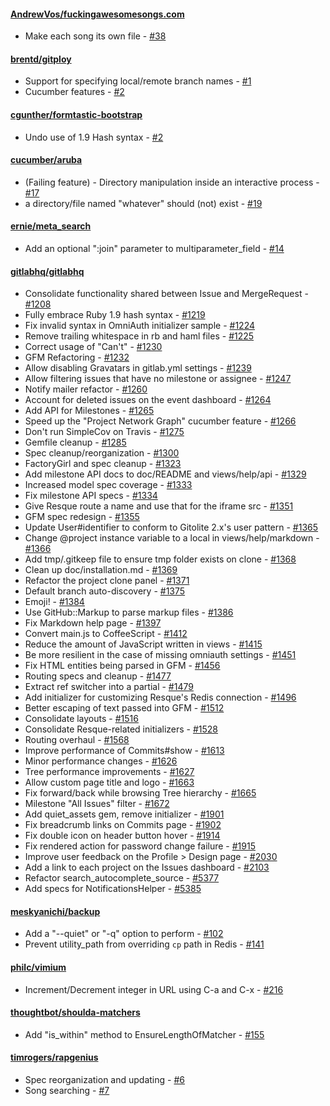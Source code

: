#### [AndrewVos/fuckingawesomesongs.com](https://github.com/AndrewVos/fuckingawesomesongs.com)

* Make each song its own file - [#38](https://github.com/AndrewVos/fuckingawesomesongs.com/pull/38)

#### [brentd/gitploy](https://github.com/brentd/gitploy)

* Support for specifying local/remote branch names - [#1](https://github.com/brentd/gitploy/pull/1)
* Cucumber features - [#2](https://github.com/brentd/gitploy/pull/2)

#### [cgunther/formtastic-bootstrap](https://github.com/cgunther/formtastic-bootstrap)

* Undo use of 1.9 Hash syntax - [#2](https://github.com/cgunther/formtastic-bootstrap/pull/2)

#### [cucumber/aruba](https://github.com/cucumber/aruba)

* (Failing feature) - Directory manipulation inside an interactive process - [#17](https://github.com/cucumber/aruba/pull/17)
* a directory/file named "whatever" should (not) exist - [#19](https://github.com/cucumber/aruba/pull/19)

#### [ernie/meta_search](https://github.com/ernie/meta_search)

* Add an optional ":join" parameter to multiparameter_field - [#14](https://github.com/ernie/meta_search/pull/14)

#### [gitlabhq/gitlabhq](https://github.com/gitlabhq/gitlabhq)

* Consolidate functionality shared between Issue and MergeRequest - [#1208](https://github.com/gitlabhq/gitlabhq/pull/1208)
* Fully embrace Ruby 1.9 hash syntax - [#1219](https://github.com/gitlabhq/gitlabhq/pull/1219)
* Fix invalid syntax in OmniAuth initializer sample - [#1224](https://github.com/gitlabhq/gitlabhq/pull/1224)
* Remove trailing whitespace in rb and haml files - [#1225](https://github.com/gitlabhq/gitlabhq/pull/1225)
* Correct usage of "Can't" - [#1230](https://github.com/gitlabhq/gitlabhq/pull/1230)
* GFM Refactoring - [#1232](https://github.com/gitlabhq/gitlabhq/pull/1232)
* Allow disabling Gravatars in gitlab.yml settings - [#1239](https://github.com/gitlabhq/gitlabhq/pull/1239)
* Allow filtering issues that have no milestone or assignee - [#1247](https://github.com/gitlabhq/gitlabhq/pull/1247)
* Notify mailer refactor - [#1260](https://github.com/gitlabhq/gitlabhq/pull/1260)
* Account for deleted issues on the event dashboard - [#1264](https://github.com/gitlabhq/gitlabhq/pull/1264)
* Add API for Milestones - [#1265](https://github.com/gitlabhq/gitlabhq/pull/1265)
* Speed up the "Project Network Graph" cucumber feature - [#1266](https://github.com/gitlabhq/gitlabhq/pull/1266)
* Don't run SimpleCov on Travis - [#1275](https://github.com/gitlabhq/gitlabhq/pull/1275)
* Gemfile cleanup - [#1285](https://github.com/gitlabhq/gitlabhq/pull/1285)
* Spec cleanup/reorganization - [#1300](https://github.com/gitlabhq/gitlabhq/pull/1300)
* FactoryGirl and spec cleanup - [#1323](https://github.com/gitlabhq/gitlabhq/pull/1323)
* Add milestone API docs to doc/README and views/help/api - [#1329](https://github.com/gitlabhq/gitlabhq/pull/1329)
* Increased model spec coverage - [#1333](https://github.com/gitlabhq/gitlabhq/pull/1333)
* Fix milestone API specs - [#1334](https://github.com/gitlabhq/gitlabhq/pull/1334)
* Give Resque route a name and use that for the iframe src - [#1351](https://github.com/gitlabhq/gitlabhq/pull/1351)
* GFM spec redesign - [#1355](https://github.com/gitlabhq/gitlabhq/pull/1355)
* Update User#identifier to conform to Gitolite 2.x's user pattern - [#1365](https://github.com/gitlabhq/gitlabhq/pull/1365)
* Change @project instance variable to a local in views/help/markdown - [#1366](https://github.com/gitlabhq/gitlabhq/pull/1366)
* Add tmp/.gitkeep file to ensure tmp folder exists on clone - [#1368](https://github.com/gitlabhq/gitlabhq/pull/1368)
* Clean up doc/installation.md - [#1369](https://github.com/gitlabhq/gitlabhq/pull/1369)
* Refactor the project clone panel - [#1371](https://github.com/gitlabhq/gitlabhq/pull/1371)
* Default branch auto-discovery - [#1375](https://github.com/gitlabhq/gitlabhq/pull/1375)
* Emoji! - [#1384](https://github.com/gitlabhq/gitlabhq/pull/1384)
* Use GitHub::Markup to parse markup files - [#1386](https://github.com/gitlabhq/gitlabhq/pull/1386)
* Fix Markdown help page - [#1397](https://github.com/gitlabhq/gitlabhq/pull/1397)
* Convert main.js to CoffeeScript - [#1412](https://github.com/gitlabhq/gitlabhq/pull/1412)
* Reduce the amount of JavaScript written in views - [#1415](https://github.com/gitlabhq/gitlabhq/pull/1415)
* Be more resilient in the case of missing omniauth settings - [#1451](https://github.com/gitlabhq/gitlabhq/pull/1451)
* Fix HTML entities being parsed in GFM - [#1456](https://github.com/gitlabhq/gitlabhq/pull/1456)
* Routing specs and cleanup - [#1477](https://github.com/gitlabhq/gitlabhq/pull/1477)
* Extract ref switcher into a partial - [#1479](https://github.com/gitlabhq/gitlabhq/pull/1479)
* Add initializer for customizing Resque's Redis connection - [#1496](https://github.com/gitlabhq/gitlabhq/pull/1496)
* Better escaping of text passed into GFM - [#1512](https://github.com/gitlabhq/gitlabhq/pull/1512)
* Consolidate layouts - [#1516](https://github.com/gitlabhq/gitlabhq/pull/1516)
* Consolidate Resque-related initializers - [#1528](https://github.com/gitlabhq/gitlabhq/pull/1528)
* Routing overhaul - [#1568](https://github.com/gitlabhq/gitlabhq/pull/1568)
* Improve performance of Commits#show - [#1613](https://github.com/gitlabhq/gitlabhq/pull/1613)
* Minor performance changes - [#1626](https://github.com/gitlabhq/gitlabhq/pull/1626)
* Tree performance improvements - [#1627](https://github.com/gitlabhq/gitlabhq/pull/1627)
* Allow custom page title and logo - [#1663](https://github.com/gitlabhq/gitlabhq/pull/1663)
* Fix forward/back while browsing Tree hierarchy - [#1665](https://github.com/gitlabhq/gitlabhq/pull/1665)
* Milestone "All Issues" filter - [#1672](https://github.com/gitlabhq/gitlabhq/pull/1672)
* Add quiet_assets gem, remove initializer - [#1901](https://github.com/gitlabhq/gitlabhq/pull/1901)
* Fix breadcrumb links on Commits page - [#1902](https://github.com/gitlabhq/gitlabhq/pull/1902)
* Fix double icon on header button hover - [#1914](https://github.com/gitlabhq/gitlabhq/pull/1914)
* Fix rendered action for password change failure - [#1915](https://github.com/gitlabhq/gitlabhq/pull/1915)
* Improve user feedback on the Profile > Design page - [#2030](https://github.com/gitlabhq/gitlabhq/pull/2030)
* Add a link to each project on the Issues dashboard - [#2103](https://github.com/gitlabhq/gitlabhq/pull/2103)
* Refactor search_autocomplete_source - [#5377](https://github.com/gitlabhq/gitlabhq/pull/5377)
* Add specs for NotificationsHelper - [#5385](https://github.com/gitlabhq/gitlabhq/pull/5385)

#### [meskyanichi/backup](https://github.com/meskyanichi/backup)

* Add a "--quiet" or "-q" option to perform - [#102](https://github.com/meskyanichi/backup/pull/102)
* Prevent utility_path from overriding `cp` path in Redis - [#141](https://github.com/meskyanichi/backup/pull/141)

#### [philc/vimium](https://github.com/philc/vimium)

* Increment/Decrement integer in URL using C-a and C-x - [#216](https://github.com/philc/vimium/pull/216)

#### [thoughtbot/shoulda-matchers](https://github.com/thoughtbot/shoulda-matchers)

* Add "is_within" method to EnsureLengthOfMatcher - [#155](https://github.com/thoughtbot/shoulda-matchers/pull/155)

#### [timrogers/rapgenius](https://github.com/timrogers/rapgenius)

* Spec reorganization and updating - [#6](https://github.com/timrogers/rapgenius/pull/6)
* Song searching - [#7](https://github.com/timrogers/rapgenius/pull/7)

